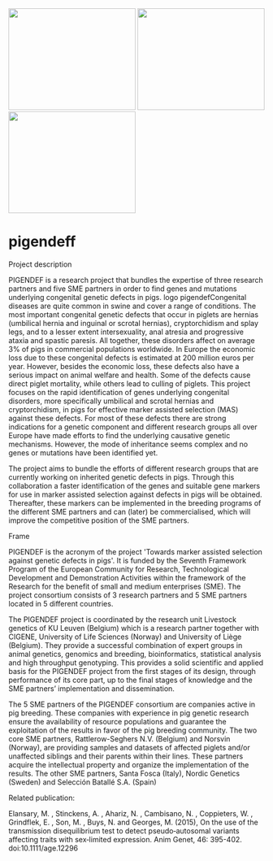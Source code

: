 <img src="https://www.biw.kuleuven.be/GENLOG/Pigendef/Images/Pigendef.jpg" width="250" height="200" />
<img src="https://www.biw.kuleuven.be/GENLOG/Pigendef/Images/EU.jpg" width="250" height="200" />
<img src="https://www.biw.kuleuven.be/genlog/livgen/pictures/logo_pig.png" width="250" height="200" />


# pigendeff

Project description

PIGENDEF is a research project that bundles the expertise of three research partners and five SME partners in order to find genes and mutations underlying congenital genetic defects in pigs. 
logo pigendefCongenital diseases are quite common in swine and cover a range of conditions. The most important congenital genetic defects that occur in piglets are hernias (umbilical hernia and inguinal or scrotal hernias), cryptorchidism and splay legs, and to a lesser extent intersexuality, anal atresia and progressive ataxia and spastic paresis. All together, these disorders affect on average 3% of pigs in commercial populations worldwide. In Europe the economic loss due to these congenital defects is estimated at 200 million euros per year. However, besides the economic loss, these defects also have a serious impact on animal welfare and health. Some of the defects cause direct piglet mortality, while others lead to culling of piglets. 
This project focuses on the rapid identification of genes underlying congenital disorders, more specifically umbilical and scrotal hernias and cryptorchidism, in pigs for effective marker assisted selection (MAS) against these defects. For most of these defects there are strong indications for a genetic component and different research groups all over Europe have made efforts to find the underlying causative genetic mechanisms. However, the mode of inheritance seems complex and no genes or mutations have been identified yet.

The project aims to bundle the efforts of different research groups that are currently working on inherited genetic defects in pigs. Through this collaboration a faster identification of the genes and suitable gene markers for use in marker assisted selection against defects in pigs will be obtained. Thereafter, these markers can be implemented in the breeding programs of the different SME partners and can (later) be commercialised, which will improve the competitive position of the SME partners. 

Frame

PIGENDEF is the acronym of the project 'Towards marker assisted selection against genetic defects in pigs'. It is funded by the Seventh Framework Program of the European Community for Research, Technological Development and Demonstration Activities within the framework of the Research for the benefit of small and medium enterprises (SME). The project consortium consists of 3 research partners and 5 SME partners located in 5 different countries.

The PIGENDEF project is coordinated by the research unit Livestock genetics of KU Leuven (Belgium) which is a research partner together with CIGENE, University of Life Sciences (Norway) and University of Liège (Belgium). They provide a successful combination of expert groups in animal genetics, genomics and breeding, bioinformatics, statistical analysis and high throughput genotyping. This provides a solid scientific and applied basis for the PIGENDEF project from the first stages of its design, through performance of its core part, up to the final stages of knowledge and the SME partners’ implementation and dissemination.

The 5 SME partners of the PIGENDEF consortium are companies active in pig breeding. These companies with experience in pig genetic research ensure the availability of resource populations and guarantee the exploitation of the results in favor of the pig breeding community. The two core SME partners, Rattlerow-Seghers N.V. (Belgium) and Norsvin (Norway), are providing samples and datasets of affected piglets and/or unaffected siblings and their parents within their lines. These partners acquire the intellectual property and organize the implementation of the results. The other SME partners, Santa Fosca (Italy), Nordic Genetics (Sweden) and Selección Batallé S.A. (Spain)


Related publication:

Elansary, M. , Stinckens, A. , Ahariz, N. , Cambisano, N. , Coppieters, W. , Grindflek, E. , Son, M. , Buys, N. and Georges, M. (2015), On the use of the transmission disequilibrium test to detect pseudo‐autosomal variants affecting traits with sex‐limited expression. Anim Genet, 46: 395-402. doi:10.1111/age.12296

